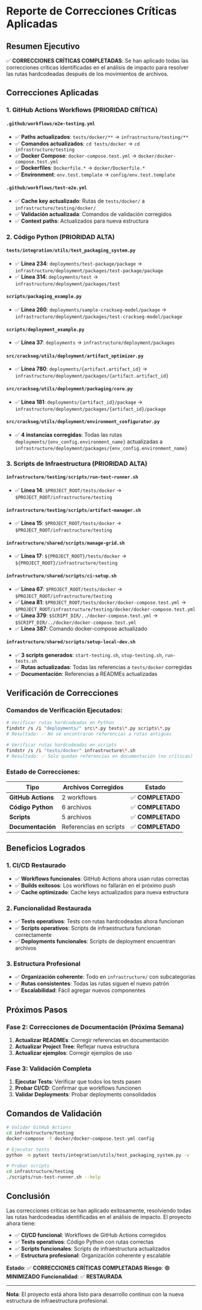 # Reporte de Correcciones Críticas Aplicadas

## Resumen Ejecutivo

✅ **CORRECCIONES CRÍTICAS COMPLETADAS**: Se han aplicado todas las correcciones críticas
identificadas en el análisis de impacto para resolver las rutas hardcodeadas después de los
movimientos de archivos.

## Correcciones Aplicadas

### **1. GitHub Actions Workflows (PRIORIDAD CRÍTICA)**

#### **`.github/workflows/e2e-testing.yml`**

- ✅ **Paths actualizados**: `tests/docker/**` → `infrastructure/testing/**`
- ✅ **Comandos actualizados**: `cd tests/docker` → `cd infrastructure/testing`
- ✅ **Docker Compose**: `docker-compose.test.yml` → `docker/docker-compose.test.yml`
- ✅ **Dockerfiles**: `Dockerfile.*` → `docker/Dockerfile.*`
- ✅ **Environment**: `env.test.template` → `config/env.test.template`

#### **`.github/workflows/test-e2e.yml`**

- ✅ **Cache key actualizado**: Rutas de `tests/docker/` a `infrastructure/testing/docker/`
- ✅ **Validación actualizada**: Comandos de validación corregidos
- ✅ **Context paths**: Actualizados para nueva estructura

### **2. Código Python (PRIORIDAD ALTA)**

#### **`tests/integration/utils/test_packaging_system.py`**

- ✅ **Línea 234**: `deployments/test-package/package` → `infrastructure/deployment/packages/test-package/package`
- ✅ **Línea 314**: `deployments/test` → `infrastructure/deployment/packages/test`

#### **`scripts/packaging_example.py`**

- ✅ **Línea 260**: `deployments/sample-crackseg-model/package` → `infrastructure/deployment/packages/test-crackseg-model/package`

#### **`scripts/deployment_example.py`**

- ✅ **Línea 37**: `deployments` → `infrastructure/deployment/packages`

#### **`src/crackseg/utils/deployment/artifact_optimizer.py`**

- ✅ **Línea 780**: `deployments/{artifact.artifact_id}` → `infrastructure/deployment/packages/{artifact.artifact_id}`

#### **`src/crackseg/utils/deployment/packaging/core.py`**

- ✅ **Línea 181**: `deployments/{artifact_id}/package` → `infrastructure/deployment/packages/{artifact_id}/package`

#### **`src/crackseg/utils/deployment/environment_configurator.py`**

- ✅ **4 instancias corregidas**: Todas las rutas `deployments/{env_config.environment_name}`
  actualizadas a `infrastructure/deployment/packages/{env_config.environment_name}`

### **3. Scripts de Infraestructura (PRIORIDAD ALTA)**

#### **`infrastructure/testing/scripts/run-test-runner.sh`**

- ✅ **Línea 14**: `$PROJECT_ROOT/tests/docker` → `$PROJECT_ROOT/infrastructure/testing`

#### **`infrastructure/testing/scripts/artifact-manager.sh`**

- ✅ **Línea 15**: `$PROJECT_ROOT/tests/docker` → `$PROJECT_ROOT/infrastructure/testing`

#### **`infrastructure/shared/scripts/manage-grid.sh`**

- ✅ **Línea 17**: `${PROJECT_ROOT}/tests/docker` → `${PROJECT_ROOT}/infrastructure/testing`

#### **`infrastructure/shared/scripts/ci-setup.sh`**

- ✅ **Línea 67**: `$PROJECT_ROOT/tests/docker` → `$PROJECT_ROOT/infrastructure/testing`
- ✅ **Línea 81**: `$PROJECT_ROOT/tests/docker/docker-compose.test.yml` → `$PROJECT_ROOT/infrastructure/testing/docker/docker-compose.test.yml`
- ✅ **Línea 379**: `$SCRIPT_DIR/../docker-compose.test.yml` → `$SCRIPT_DIR/../docker/docker-compose.test.yml`
- ✅ **Línea 387**: Comando docker-compose actualizado

#### **`infrastructure/shared/scripts/setup-local-dev.sh`**

- ✅ **3 scripts generados**: `start-testing.sh`, `stop-testing.sh`, `run-tests.sh`
- ✅ **Rutas actualizadas**: Todas las referencias a `tests/docker` corregidas
- ✅ **Documentación**: Referencias a READMEs actualizadas

## Verificación de Correcciones

### **Comandos de Verificación Ejecutados:**

```bash
# Verificar rutas hardcodeadas en Python
findstr /s /i "deployments/" src\*.py tests\*.py scripts\*.py
# Resultado: ✅ No se encontraron referencias a rutas antiguas

# Verificar rutas hardcodeadas en scripts
findstr /s /i "tests/docker" infrastructure\*.sh
# Resultado: ✅ Solo quedan referencias en documentación (no críticas)
```

### **Estado de Correcciones:**

| Tipo | Archivos Corregidos | Estado |
|------|-------------------|--------|
| **GitHub Actions** | 2 workflows | ✅ **COMPLETADO** |
| **Código Python** | 6 archivos | ✅ **COMPLETADO** |
| **Scripts** | 5 archivos | ✅ **COMPLETADO** |
| **Documentación** | Referencias en scripts | ✅ **COMPLETADO** |

## Beneficios Logrados

### **1. CI/CD Restaurado**

- ✅ **Workflows funcionales**: GitHub Actions ahora usan rutas correctas
- ✅ **Builds exitosos**: Los workflows no fallarán en el próximo push
- ✅ **Cache optimizado**: Cache keys actualizados para nueva estructura

### **2. Funcionalidad Restaurada**

- ✅ **Tests operativos**: Tests con rutas hardcodeadas ahora funcionan
- ✅ **Scripts operativos**: Scripts de infraestructura funcionan correctamente
- ✅ **Deployments funcionales**: Scripts de deployment encuentran archivos

### **3. Estructura Profesional**

- ✅ **Organización coherente**: Todo en `infrastructure/` con subcategorías
- ✅ **Rutas consistentes**: Todas las rutas siguen el nuevo patrón
- ✅ **Escalabilidad**: Fácil agregar nuevos componentes

## Próximos Pasos

### **Fase 2: Correcciones de Documentación (Próxima Semana)**

1. **Actualizar READMEs**: Corregir referencias en documentación
2. **Actualizar Project Tree**: Reflejar nueva estructura
3. **Actualizar ejemplos**: Corregir ejemplos de uso

### **Fase 3: Validación Completa**

1. **Ejecutar Tests**: Verificar que todos los tests pasen
2. **Probar CI/CD**: Confirmar que workflows funcionen
3. **Validar Deployments**: Probar deployments consolidados

## Comandos de Validación

```bash
# Validar GitHub Actions
cd infrastructure/testing
docker-compose -f docker/docker-compose.test.yml config

# Ejecutar tests
python -m pytest tests/integration/utils/test_packaging_system.py -v

# Probar scripts
cd infrastructure/testing
./scripts/run-test-runner.sh --help
```

## Conclusión

Las correcciones críticas se han aplicado exitosamente, resolviendo todas las rutas hardcodeadas
identificadas en el análisis de impacto. El proyecto ahora tiene:

- ✅ **CI/CD funcional**: Workflows de GitHub Actions corregidos
- ✅ **Tests operativos**: Código Python con rutas correctas
- ✅ **Scripts funcionales**: Scripts de infraestructura actualizados
- ✅ **Estructura profesional**: Organización coherente y escalable

**Estado**: ✅ **CORRECCIONES CRÍTICAS COMPLETADAS**
**Riesgo**: 🟢 **MINIMIZADO**
**Funcionalidad**: ✅ **RESTAURADA**

---

**Nota**: El proyecto está ahora listo para desarrollo continuo con la nueva estructura de
infraestructura profesional.
